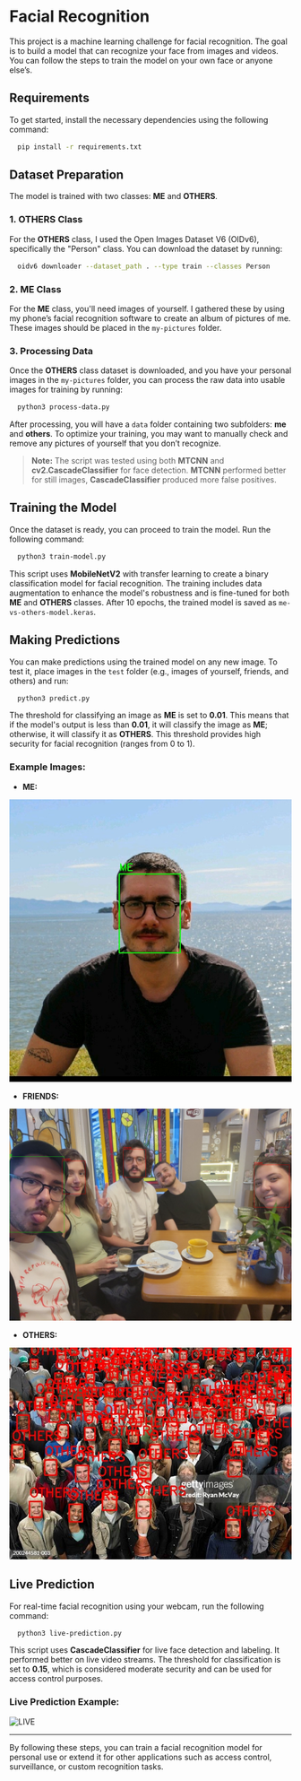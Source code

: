 # Facial Recognition

This project is a machine learning challenge for facial recognition. The goal is to build a model that can recognize your face from images and videos. You can follow the steps to train the model on your own face or anyone else’s.

## Requirements

To get started, install the necessary dependencies using the following command:

```bash
  pip install -r requirements.txt
```

## Dataset Preparation

The model is trained with two classes: **ME** and **OTHERS**.

### 1. **OTHERS** Class
For the **OTHERS** class, I used the Open Images Dataset V6 (OIDv6), specifically the "Person" class. You can download the dataset by running:

```bash
  oidv6 downloader --dataset_path . --type train --classes Person
```

### 2. **ME** Class
For the **ME** class, you'll need images of yourself. I gathered these by using my phone’s facial recognition software to create an album of pictures of me. These images should be placed in the `my-pictures` folder.

### 3. **Processing Data**
Once the **OTHERS** class dataset is downloaded, and you have your personal images in the `my-pictures` folder, you can process the raw data into usable images for training by running:

```bash
  python3 process-data.py
```

After processing, you will have a `data` folder containing two subfolders: **me** and **others**. To optimize your training, you may want to manually check and remove any pictures of yourself that you don’t recognize.

> **Note:** The script was tested using both **MTCNN** and **cv2.CascadeClassifier** for face detection. **MTCNN** performed better for still images, **CascadeClassifier** produced more false positives.

## Training the Model

Once the dataset is ready, you can proceed to train the model. Run the following command:

```bash
  python3 train-model.py
```

This script uses **MobileNetV2** with transfer learning to create a binary classification model for facial recognition. The training includes data augmentation to enhance the model's robustness and is fine-tuned for both **ME** and **OTHERS** classes. After 10 epochs, the trained model is saved as `me-vs-others-model.keras`.

## Making Predictions

You can make predictions using the trained model on any new image. To test it, place images in the `test` folder (e.g., images of yourself, friends, and others) and run:

```bash
  python3 predict.py
```

The threshold for classifying an image as **ME** is set to **0.01**. This means that if the model's output is less than **0.01**, it will classify the image as **ME**; otherwise, it will classify it as **OTHERS**. This threshold provides high security for facial recognition (ranges from 0 to 1).

### Example Images:

- **ME:**

![ME](results/me.jpg)

- **FRIENDS:**

![FRIENDS](results/me-and-others.jpg)

- **OTHERS:**

![OTHERS](results/others.jpg)

## Live Prediction

For real-time facial recognition using your webcam, run the following command:

```bash
  python3 live-prediction.py
```

This script uses **CascadeClassifier** for live face detection and labeling. It performed better on live video streams. The threshold for classification is set to **0.15**, which is considered moderate security and can be used for access control purposes.

### Live Prediction Example:

![LIVE](results/live-prediciton.gif)

---

By following these steps, you can train a facial recognition model for personal use or extend it for other applications such as access control, surveillance, or custom recognition tasks.

